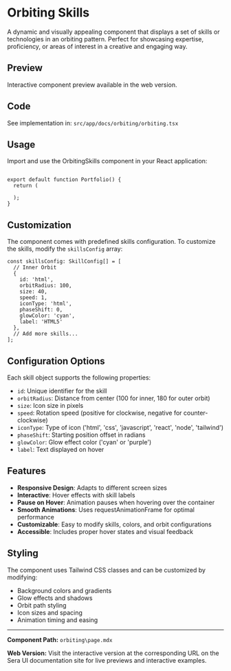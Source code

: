 # Orbiting Skills
A dynamic and visually appealing component that displays a set of skills or technologies in an orbiting pattern. Perfect for showcasing expertise, proficiency, or areas of interest in a creative and engaging way.

## Preview

Interactive component preview available in the web version.

## Code

See implementation in: `src/app/docs/orbiting/orbiting.tsx`

## Usage

Import and use the OrbitingSkills component in your React application:

```tsx

export default function Portfolio() {
  return (

  );
}
```

## Customization

The component comes with predefined skills configuration. To customize the skills, modify the `skillsConfig` array:

```tsx
const skillsConfig: SkillConfig[] = [
  // Inner Orbit
  {
    id: 'html',
    orbitRadius: 100,
    size: 40,
    speed: 1,
    iconType: 'html',
    phaseShift: 0,
    glowColor: 'cyan',
    label: 'HTML5'
  },
  // Add more skills...
];
```

## Configuration Options

Each skill object supports the following properties:

- `id`: Unique identifier for the skill
- `orbitRadius`: Distance from center (100 for inner, 180 for outer orbit)
- `size`: Icon size in pixels
- `speed`: Rotation speed (positive for clockwise, negative for counter-clockwise)
- `iconType`: Type of icon ('html', 'css', 'javascript', 'react', 'node', 'tailwind')
- `phaseShift`: Starting position offset in radians
- `glowColor`: Glow effect color ('cyan' or 'purple')
- `label`: Text displayed on hover

## Features

- **Responsive Design**: Adapts to different screen sizes
- **Interactive**: Hover effects with skill labels
- **Pause on Hover**: Animation pauses when hovering over the container
- **Smooth Animations**: Uses requestAnimationFrame for optimal performance
- **Customizable**: Easy to modify skills, colors, and orbit configurations
- **Accessible**: Includes proper hover states and visual feedback

## Styling

The component uses Tailwind CSS classes and can be customized by modifying:

- Background colors and gradients
- Glow effects and shadows
- Orbit path styling
- Icon sizes and spacing
- Animation timing and easing

---

**Component Path:** `orbiting\page.mdx`

**Web Version:** Visit the interactive version at the corresponding URL on the Sera UI documentation site for live previews and interactive examples.

